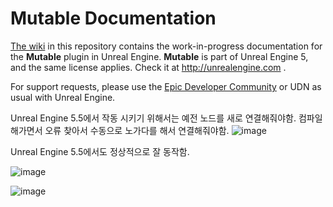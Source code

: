 # Mutable Documentation

[The wiki](https://github.com/anticto/Mutable-Documentation/wiki) in this repository contains the work-in-progress documentation for the **Mutable** plugin in Unreal Engine. **Mutable** is part of Unreal Engine 5, and the same license applies. Check it at http://unrealengine.com .

For support requests, please use the [Epic Developer Community](https://dev.epicgames.com/community/) or UDN as usual with Unreal Engine.

Unreal Engine 5.5에서 작동 시키기 위해서는 예전 노드를  새로 연결해줘야함. 
컴파일 해가면서 오류 찾아서 수동으로 노가다를 해서 연결해줘야함.
![image](https://github.com/user-attachments/assets/fbd00280-5330-4665-ad05-3a2d52c5b8a3)


Unreal Engine 5.5에서도  정상적으로 잘 동작함.

![image](https://github.com/user-attachments/assets/0089386b-65df-442c-a906-e4ed3c6db7f7)


![image](https://github.com/user-attachments/assets/2130159e-b48a-4b29-a8f8-8692089f5623)
